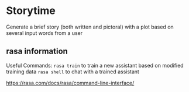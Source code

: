 # Storytime
Generate a brief story (both written and pictoral) with a plot based on several input words from a user

## rasa information

Useful Commands:
`rasa train` to train a new assistant based on modified training data
`rasa shell` to chat with a trained assistant

https://rasa.com/docs/rasa/command-line-interface/ 